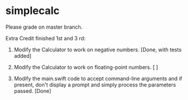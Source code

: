 # simplecalc

Please grade on master branch.

Extra Credit finished 1st and 3 rd:

1.  Modify the Calculator to work on negative numbers. [Done, with tests added] 

2.  Modify the Calculator to work on floating-point numbers. [ ]

3.  Modify the main.swift code to accept command-line arguments and if present, don't display a prompt and simply process the parameters passed. [Done]
